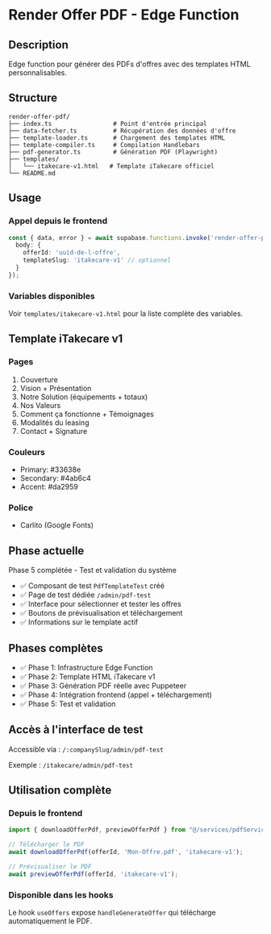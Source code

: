 # Render Offer PDF - Edge Function

## Description
Edge function pour générer des PDFs d'offres avec des templates HTML personnalisables.

## Structure
```
render-offer-pdf/
├── index.ts                 # Point d'entrée principal
├── data-fetcher.ts          # Récupération des données d'offre
├── template-loader.ts       # Chargement des templates HTML
├── template-compiler.ts     # Compilation Handlebars
├── pdf-generator.ts         # Génération PDF (Playwright)
├── templates/              
│   └── itakecare-v1.html   # Template iTakecare officiel
└── README.md
```

## Usage

### Appel depuis le frontend
```typescript
const { data, error } = await supabase.functions.invoke('render-offer-pdf', {
  body: { 
    offerId: 'uuid-de-l-offre',
    templateSlug: 'itakecare-v1' // optionnel
  }
});
```

### Variables disponibles
Voir `templates/itakecare-v1.html` pour la liste complète des variables.

## Template iTakecare v1

### Pages
1. Couverture
2. Vision + Présentation
3. Notre Solution (équipements + totaux)
4. Nos Valeurs
5. Comment ça fonctionne + Témoignages
6. Modalités du leasing
7. Contact + Signature

### Couleurs
- Primary: #33638e
- Secondary: #4ab6c4
- Accent: #da2959

### Police
- Carlito (Google Fonts)

## Phase actuelle
Phase 5 complétée - Test et validation du système
- ✅ Composant de test `PdfTemplateTest` créé
- ✅ Page de test dédiée `/admin/pdf-test`
- ✅ Interface pour sélectionner et tester les offres
- ✅ Boutons de prévisualisation et téléchargement
- ✅ Informations sur le template actif

## Phases complètes
- ✅ Phase 1: Infrastructure Edge Function
- ✅ Phase 2: Template HTML iTakecare v1
- ✅ Phase 3: Génération PDF réelle avec Puppeteer
- ✅ Phase 4: Intégration frontend (appel + téléchargement)
- ✅ Phase 5: Test et validation

## Accès à l'interface de test
Accessible via : `/:companySlug/admin/pdf-test`

Exemple : `/itakecare/admin/pdf-test`

## Utilisation complète

### Depuis le frontend
```typescript
import { downloadOfferPdf, previewOfferPdf } from "@/services/pdfService";

// Télécharger le PDF
await downloadOfferPdf(offerId, 'Mon-Offre.pdf', 'itakecare-v1');

// Prévisualiser le PDF
await previewOfferPdf(offerId, 'itakecare-v1');
```

### Disponible dans les hooks
Le hook `useOffers` expose `handleGenerateOffer` qui télécharge automatiquement le PDF.
